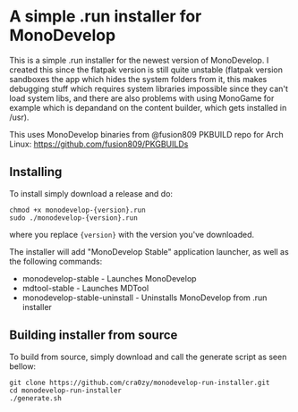 # A simple .run installer for MonoDevelop 

This is a simple .run installer for the newest version of MonoDevelop. I created this since the flatpak version is still quite unstable (flatpak version sandboxes the app which hides the system folders from it, this makes debugging stuff which requires system libraries impossible since they can't load system libs, and there are also problems with using MonoGame for example which is depandand on the content builder, which gets installed in /usr).

This uses MonoDevelop binaries from @fusion809 PKBUILD repo for Arch Linux: https://github.com/fusion809/PKGBUILDs

## Installing

To install simply download a release and do:
```
chmod +x monodevelop-{version}.run
sudo ./monodevelop-{version}.run
```
where you replace `{version}` with the version you've downloaded.

The installer will add "MonoDevelop Stable" application launcher, as well as the following commands:
 - monodevelop-stable - Launches MonoDevelop
 - mdtool-stable - Launches MDTool
 - monodevelop-stable-uninstall - Uninstalls MonoDevelop from .run installer

## Building installer from source

To build from source, simply download and call the generate script as seen bellow:
```
git clone https://github.com/cra0zy/monodevelop-run-installer.git
cd monodevelop-run-installer
./generate.sh
```
